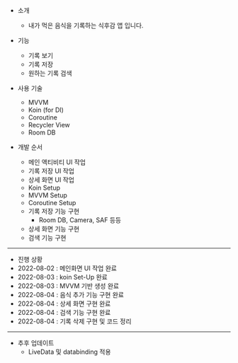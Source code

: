 - 소개
	- 내가 먹은 음식을 기록하는 식후감 앱 입니다.
- 기능
	- 기록 보기
	- 기록 저장
	- 원하는 기록 검색

- 사용 기술
	- MVVM
	- Koin (for DI)
	- Coroutine
	- Recycler View
	- Room DB

- 개발 순서
	- 메인 액티비티 UI 작업
	- 기록 저장 UI 작업
	- 상세 화면 UI 작업
	- Koin Setup
	- MVVM Setup
	- Coroutine Setup
	- 기록 저장 기능 구현
		- Room DB, Camera, SAF 등등
	- 상세 화면 기능 구현
	- 검색 기능 구현

---
- 진행 상황
- 2022-08-02 : 메인화면 UI 작업 완료
- 2022-08-03 : koin Set-Up 완료
- 2022-08-03 : MVVM 기반 생성 완료
- 2022-08-04 : 음식 추가 기능 구현 완료
- 2022-08-04 : 상세 화면 구현 완료
- 2022-08-04 : 검색 기능 구현 완료
- 2022-08-04 : 기록 삭제 구현 및 코드 정리

---

- 추후 업데이트
	- LiveData 및 databinding 적용
